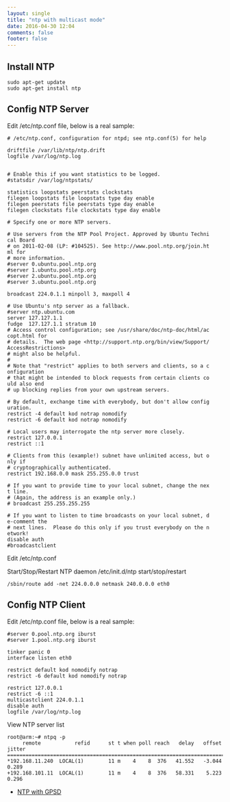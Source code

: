 ```yaml
---
layout: single
title: "ntp with multicast mode"
date: 2016-04-30 12:04
comments: false
footer: false
---
```



## Install NTP


	sudo apt-get update
	sudo apt-get install ntp


## Config NTP Server

Edit /etc/ntp.conf file, below is a real sample:


	# /etc/ntp.conf, configuration for ntpd; see ntp.conf(5) for help

	driftfile /var/lib/ntp/ntp.drift
	logfile /var/log/ntp.log


	# Enable this if you want statistics to be logged.
	#statsdir /var/log/ntpstats/

	statistics loopstats peerstats clockstats
	filegen loopstats file loopstats type day enable
	filegen peerstats file peerstats type day enable
	filegen clockstats file clockstats type day enable

	# Specify one or more NTP servers.

	# Use servers from the NTP Pool Project. Approved by Ubuntu Techni                                                         cal Board
	# on 2011-02-08 (LP: #104525). See http://www.pool.ntp.org/join.ht                                                         ml for
	# more information.
	#server 0.ubuntu.pool.ntp.org
	#server 1.ubuntu.pool.ntp.org
	#server 2.ubuntu.pool.ntp.org
	#server 3.ubuntu.pool.ntp.org

	broadcast 224.0.1.1 minpoll 3, maxpoll 4

	# Use Ubuntu's ntp server as a fallback.
	#server ntp.ubuntu.com
	server 127.127.1.1
	fudge  127.127.1.1 stratum 10
	# Access control configuration; see /usr/share/doc/ntp-doc/html/ac                                                         copt.html for
	# details.  The web page <http://support.ntp.org/bin/view/Support/                                                         AccessRestrictions>
	# might also be helpful.
	#
	# Note that "restrict" applies to both servers and clients, so a c                                                         onfiguration
	# that might be intended to block requests from certain clients co                                                         uld also end
	# up blocking replies from your own upstream servers.

	# By default, exchange time with everybody, but don't allow config                                                         uration.
	restrict -4 default kod notrap nomodify
	restrict -6 default kod notrap nomodify

	# Local users may interrogate the ntp server more closely.
	restrict 127.0.0.1
	restrict ::1

	# Clients from this (example!) subnet have unlimited access, but o                                                         nly if
	# cryptographically authenticated.
	restrict 192.168.0.0 mask 255.255.0.0 trust

	# If you want to provide time to your local subnet, change the nex                                                         t line.
	# (Again, the address is an example only.)
	# broadcast 255.255.255.255

	# If you want to listen to time broadcasts on your local subnet, d                                                         e-comment the
	# next lines.  Please do this only if you trust everybody on the n                                                         etwork!
	disable auth
	#broadcastclient


Edit /etc/ntp.conf

Start/Stop/Restart NTP daemon
/etc/init.d/ntp start/stop/restart

```/sbin/route add -net 224.0.0.0 netmask 240.0.0.0 eth0```

## Config NTP Client

Edit /etc/ntp.conf file, below is a real sample:


	#server 0.pool.ntp.org iburst
	#server 1.pool.ntp.org iburst

	tinker panic 0
	interface listen eth0

	restrict default kod nomodify notrap
	restrict -6 default kod nomodify notrap

	restrict 127.0.0.1
	restrict -6 ::1
	multicastclient 224.0.1.1
	disable auth
	logfile /var/log/ntp.log


View NTP server list


	root@arm:~# ntpq -p
	     remote           refid      st t when poll reach   delay   offset  jitter
	==============================================================================
	*192.168.11.240  LOCAL(1)        11 m    4    8  376   41.552   -3.044   0.289
	+192.168.101.11  LOCAL(1)        11 m    4    8  376   58.331    5.223   0.296


* [NTP with GPSD](/wiki/ntp_with_gpsd)